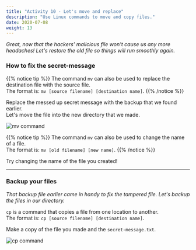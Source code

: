 ```yaml
---
title: "Activity 10 - Let's move and replace"
description: "Use Linux commands to move and copy files."
date: 2020-07-08
weight: 13
---
```


*Great, now that the hackers' malicious file won't cause us any more headaches! Let's restore the old file so things will run smoothly again.*

### How to fix the secret-message

{{% notice tip %}}
The command `mv` can also be used to replace the destination file with the source file.  
The format is: `mv [source filename] [destination name]`.
{{% /notice %}}

Replace the messed up secret message with the backup that we found earlier.  
Let's move the file into the new directory that we made.

![mv command](../images/Act10.1.png?classes=border,shadow)

{{% notice tip %}}
The command `mv` can also be used to change the name of a file.  
The format is: `mv [old filename] [new name]`.
{{% /notice %}}

Try changing the name of the file you created!

---

### Backup your files

*That backup file earlier came in handy to fix the tampered file. Let's backup the files in our directory.*

`cp` is a command that copies a file from one location to another.  
The format is: `cp [source filename] [destination name]`.

Make a copy of the file you made and the `secret-message.txt`.

![cp command](../images/Act10.2.png?classes=border,shadow)
